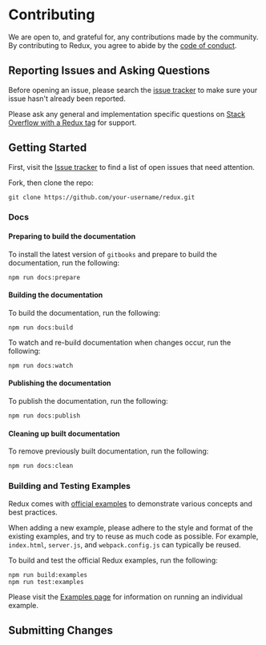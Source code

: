 # Contributing
We are open to, and grateful for, any contributions made by the community.  By contributing to Redux, you agree to abide by the [code of conduct](https://github.com/rackt/redux/blob/master/CODE_OF_CONDUCT.md).

## Reporting Issues and Asking Questions
Before opening an issue, please search the [issue tracker](https://github.com/rackt/redux/issues) to make sure your issue hasn't already been reported.

Please ask any general and implementation specific questions on [Stack Overflow with a Redux tag](http://stackoverflow.com/questions/tagged/redux?sort=votes&pageSize=50) for support.

## Getting Started

First, visit the [Issue tracker](https://github.com/rackt/redux/issues) to find a list of open issues that need attention.

Fork, then clone the repo:
```
git clone https://github.com/your-username/redux.git
```

### Docs
#### Preparing to build the documentation
To install the latest version of `gitbooks` and prepare to build the documentation, run the following:
```
npm run docs:prepare
```
#### Building the documentation
To build the documentation, run the following:
```
npm run docs:build
```

To watch and re-build documentation when changes occur, run the following:
```
npm run docs:watch
```

#### Publishing the documentation
To publish the documentation, run the following:
```
npm run docs:publish
```

#### Cleaning up built documentation
To remove previously built documentation, run the following:
```
npm run docs:clean
```

### Building and Testing Examples
Redux comes with [official examples](http://rackt.github.io/redux/docs/introduction/Examples.html) to demonstrate various concepts and best practices.

When adding a new example, please adhere to the style and format of the existing examples, and try to reuse as much code as possible.  For example, `index.html`, `server.js`, and `webpack.config.js` can typically be reused.

To build and test the official Redux examples, run the following:
```
npm run build:examples
npm run test:examples
```

Please visit the [Examples page](http://rackt.github.io/redux/docs/introduction/Examples.html) for information on running an individual example.

## Submitting Changes